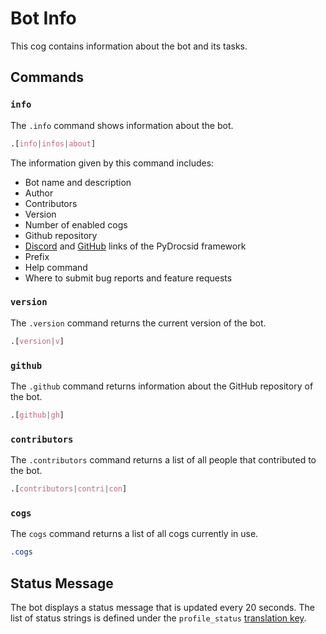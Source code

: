 # Bot Info

This cog contains information about the bot and its tasks.

## Commands

### `info`
The `.info` command shows information about the bot.
```css
.[info|infos|about]
```

The information given by this command includes:

- Bot name and description
- Author
- Contributors
- Version
- Number of enabled cogs
- Github repository
- [Discord](https://discord.pydrocsid.ml/) and [GitHub](https://github.com/PyDrocsid) links of the PyDrocsid framework
- Prefix
- Help command
- Where to submit bug reports and feature requests


### `version`
The `.version` command returns the current version of the bot.
```css
.[version|v]
```


### `github`
The `.github` command returns information about the GitHub repository of the bot.

```css
.[github|gh]
```


### `contributors`
The `.contributors` command returns a list of all people that contributed to the bot.
```css
.[contributors|contri|con]
```


### `cogs`
The `cogs` command returns a list of all cogs currently in use.
```css
.cogs
```


## Status Message
The bot displays a status message that is updated every 20 seconds. The list of status strings is defined under the `profile_status` [translation key](https://docs.pydrocsid.ml/library/translations/).
